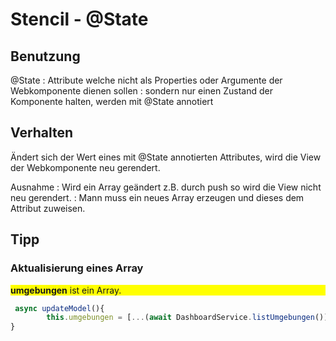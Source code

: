 # Stencil - @State

## Benutzung

@State
: Attribute welche nicht als Properties oder Argumente der Webkomponente dienen sollen
: sondern nur einen Zustand der Komponente halten, werden mit @State annotiert

## Verhalten

Ändert sich der Wert eines mit @State annotierten Attributes, wird die View der 
Webkomponente neu gerendert. 

Ausnahme
: Wird ein Array geändert z.B. durch push so wird die View nicht neu gerendert.
: Mann muss ein neues Array erzeugen und dieses dem Attribut zuweisen.

## Tipp
### Aktualisierung eines Array

<p  style="background-color:yellow">
  <strong>umgebungen</strong> ist ein Array.
</p>

```javascript
 async updateModel(){
        this.umgebungen = [...(await DashboardService.listUmgebungen())];       
}
```
